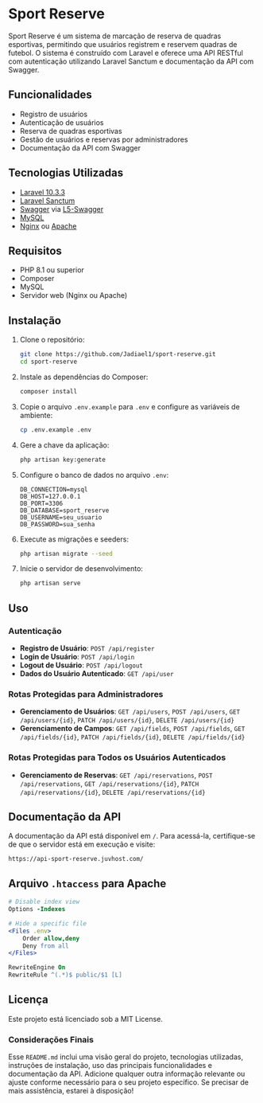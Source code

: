 # Sport Reserve

Sport Reserve é um sistema de marcação de reserva de quadras esportivas, permitindo que usuários registrem e reservem quadras de futebol. O sistema é construído com Laravel e oferece uma API RESTful com autenticação utilizando Laravel Sanctum e documentação da API com Swagger.

## Funcionalidades

- Registro de usuários
- Autenticação de usuários
- Reserva de quadras esportivas
- Gestão de usuários e reservas por administradores
- Documentação da API com Swagger

## Tecnologias Utilizadas

- [Laravel 10.3.3](https://laravel.com)
- [Laravel Sanctum](https://laravel.com/docs/10.x/sanctum)
- [Swagger](https://swagger.io) via [L5-Swagger](https://github.com/DarkaOnLine/L5-Swagger)
- [MySQL](https://www.mysql.com)
- [Nginx](https://www.nginx.com) ou [Apache](https://httpd.apache.org)

## Requisitos

- PHP 8.1 ou superior
- Composer
- MySQL
- Servidor web (Nginx ou Apache)

## Instalação

1. Clone o repositório:
    ```sh
    git clone https://github.com/Jadiael1/sport-reserve.git
    cd sport-reserve
    ```

2. Instale as dependências do Composer:
    ```sh
    composer install
    ```

3. Copie o arquivo `.env.example` para `.env` e configure as variáveis de ambiente:
    ```sh
    cp .env.example .env
    ```

4. Gere a chave da aplicação:
    ```sh
    php artisan key:generate
    ```

5. Configure o banco de dados no arquivo `.env`:
    ```env
    DB_CONNECTION=mysql
    DB_HOST=127.0.0.1
    DB_PORT=3306
    DB_DATABASE=sport_reserve
    DB_USERNAME=seu_usuario
    DB_PASSWORD=sua_senha
    ```

6. Execute as migrações e seeders:
    ```sh
    php artisan migrate --seed
    ```

7. Inicie o servidor de desenvolvimento:
    ```sh
    php artisan serve
    ```

## Uso

### Autenticação

- **Registro de Usuário**: `POST /api/register`
- **Login de Usuário**: `POST /api/login`
- **Logout de Usuário**: `POST /api/logout`
- **Dados do Usuário Autenticado**: `GET /api/user`

### Rotas Protegidas para Administradores

- **Gerenciamento de Usuários**: `GET /api/users`, `POST /api/users`, `GET /api/users/{id}`, `PATCH /api/users/{id}`, `DELETE /api/users/{id}`
- **Gerenciamento de Campos**: `GET /api/fields`, `POST /api/fields`, `GET /api/fields/{id}`, `PATCH /api/fields/{id}`, `DELETE /api/fields/{id}`

### Rotas Protegidas para Todos os Usuários Autenticados

- **Gerenciamento de Reservas**: `GET /api/reservations`, `POST /api/reservations`, `GET /api/reservations/{id}`, `PATCH /api/reservations/{id}`, `DELETE /api/reservations/{id}`

## Documentação da API

A documentação da API está disponível em `/`. Para acessá-la, certifique-se de que o servidor está em execução e visite:
```
https://api-sport-reserve.juvhost.com/
```

## Arquivo `.htaccess` para Apache

```apache
# Disable index view
Options -Indexes

# Hide a specific file
<Files .env>
    Order allow,deny
    Deny from all
</Files>

RewriteEngine On
RewriteRule ^(.*)$ public/$1 [L]
```

## Licença
Este projeto está licenciado sob a MIT License.

### Considerações Finais

Esse `README.md` inclui uma visão geral do projeto, tecnologias utilizadas, instruções de instalação, uso das principais funcionalidades e documentação da API. Adicione qualquer outra informação relevante ou ajuste conforme necessário para o seu projeto específico. Se precisar de mais assistência, estarei à disposição!
